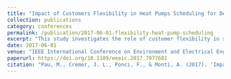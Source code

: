 ```yaml
---
title: "Impact of Customers Flexibility in Heat Pumps Scheduling for Demand Side Management"
collection: publications
category: conferences
permalink: /publication/2017-06-01-flexibility-heat-pump-scheduling
excerpt: "This study investigates the role of customer flexibility in scheduling heat pumps for demand-side management. The findings highlight the potential for improved energy distribution and grid stability."
date: 2017-06-01
venue: "IEEE International Conference on Environment and Electrical Engineering"
paperurl: https://doi.org/10.1109/eeeic.2017.7977681
citation: "Pau, M., Cremer, J. L., Ponci, F., & Monti, A. (2017). 'Impact of Customers Flexibility in Heat Pumps Scheduling for Demand Side Management.' IEEE International Conference on Environment and Electrical Engineering, 1-6."
---
```

